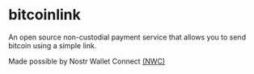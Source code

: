 # bitcoinlink

An open source non-custodial payment service that allows you to send bitcoin using a simple link.

Made possible by Nostr Wallet Connect [(NWC)](https://nwc.dev)
